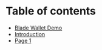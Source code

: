 # Table of contents

* [Blade Wallet Demo](README.md)
* [Introduction](introduction.md)
* [Page 1](page-1.md)
